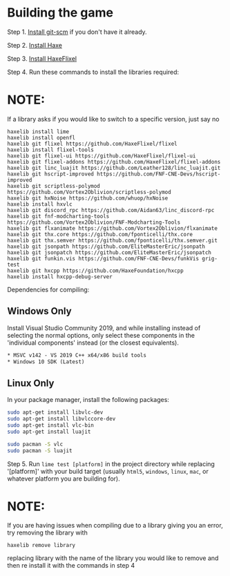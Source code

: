 # Building the game

Step 1. [Install git-scm](https://git-scm.com/downloads) if you don't have it already.

Step 2. [Install Haxe](https://haxe.org/download/)

Step 3. [Install HaxeFlixel](https://haxeflixel.com/documentation/install-haxeflixel/)

Step 4. Run these commands to install the libraries required:

# NOTE:
If a library asks if you would like to switch to a specific version, just say no

```
haxelib install lime
haxelib install openfl
haxelib git flixel https://github.com/HaxeFlixel/flixel
haxelib install flixel-tools
haxelib git flixel-ui https://github.com/HaxeFlixel/flixel-ui
haxelib git flixel-addons https://github.com/HaxeFlixel/flixel-addons
haxelib git linc_luajit https://github.com/Leather128/linc_luajit.git
haxelib git hscript-improved https://github.com/FNF-CNE-Devs/hscript-improved
haxelib git scriptless-polymod https://github.com/Vortex2Oblivion/scriptless-polymod
haxelib git hxNoise https://github.com/whuop/hxNoise
haxelib install hxvlc
haxelib git discord_rpc https://github.com/Aidan63/linc_discord-rpc
haxelib git fnf-modcharting-tools https://github.com/Vortex2Oblivion/FNF-Modcharting-Tools
haxelib git flxanimate https://github.com/Vortex2Oblivion/flxanimate
haxelib git thx.core https://github.com/fponticelli/thx.core
haxelib git thx.semver https://github.com/fponticelli/thx.semver.git
haxelib git jsonpath https://github.com/EliteMasterEric/jsonpath
haxelib git jsonpatch https://github.com/EliteMasterEric/jsonpatch
haxelib git funkin.vis https://github.com/FNF-CNE-Devs/funkVis grig-test
haxelib git hxcpp https://github.com/HaxeFoundation/hxcpp
haxelib install hxcpp-debug-server

```

Dependencies for compiling:

## Windows Only

Install Visual Studio Community 2019, and while installing instead of selecting the normal options, only select these components in the 'individual components' instead (or the closest equivalents).

```txt
* MSVC v142 - VS 2019 C++ x64/x86 build tools
* Windows 10 SDK (Latest)
```

## Linux Only

In your package manager, install the following packages:

```sh
sudo apt-get install libvlc-dev
sudo apt-get install libvlccore-dev
sudo apt-get install vlc-bin
sudo apt-get install luajit
```

```sh
sudo pacman -S vlc
sudo pacman -S luajit
```

Step 5. Run `lime test [platform]` in the project directory while replacing '[platform]' with your build target (usually `html5`, `windows`, `linux`, `mac`, or whatever platform you are building for).

# NOTE:
If you are having issues when compiling due to a library giving you an error, try removing the library with
```
haxelib remove library
```
replacing library with the name of the library you would like to remove
and then re install it with the commands in step 4

